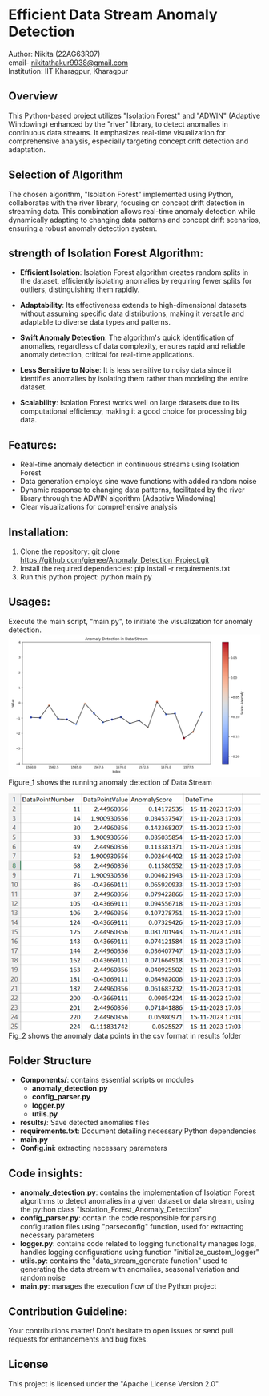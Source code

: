 # Efficient Data Stream Anomaly Detection

Author: Nikita (22AG63R07)                                             
email- nikitathakur9938@gmail.com                            
Institution: IIT Kharagpur, Kharagpur

## Overview

This Python-based project utilizes "Isolation Forest" and "ADWIN" (Adaptive Windowing) enhanced by the "river" library, to detect anomalies in continuous data streams. It emphasizes real-time visualization for comprehensive analysis, especially targeting concept drift detection and adaptation.

## Selection of Algorithm 

The chosen algorithm, "Isolation Forest" implemented using Python, collaborates with the river library, focusing on concept drift detection in streaming data. This combination allows real-time anomaly detection while dynamically adapting to changing data patterns and concept drift scenarios, ensuring a robust anomaly detection system.


## strength of Isolation Forest Algorithm:

- **Efficient Isolation**: Isolation Forest algorithm creates random splits in the dataset, efficiently isolating anomalies by requiring fewer splits for outliers, distinguishing them rapidly.

- **Adaptability**: Its effectiveness extends to high-dimensional datasets without assuming specific data distributions, making it versatile and adaptable to diverse data types and patterns.

- **Swift Anomaly Detection**: The algorithm's quick identification of anomalies, regardless of data complexity, ensures rapid and reliable anomaly detection, critical for real-time applications.

- **Less Sensitive to Noise**: It is less sensitive to noisy data since it identifies anomalies by isolating them rather than modeling the entire dataset.

- **Scalability**: Isolation Forest works well on large datasets due to its computational efficiency, making it a good choice for processing big data.

## Features:
- Real-time anomaly detection in continuous streams using Isolation Forest 
- Data generation employs sine wave functions with added random noise
- Dynamic response to changing data patterns, facilitated by the river library through the ADWIN algorithm (Adaptive Windowing)
- Clear visualizations for comprehensive analysis

## Installation:
1. Clone the repository:
git clone https://github.com/gienee/Anomaly_Detection_Project.git
2. Install the required dependencies:
pip install -r requirements.txt
3. Run this python project:
python main.py

## Usages:
Execute the main script, "main.py", to initiate the visualization for anomaly detection.
![figure1](Figure_1.png)
Figure_1 shows the running anomaly detection of Data Stream

![figure2](Fig_2.png)
<br> Fig_2 shows the anomaly data points in the csv format in results folder



## Folder Structure


- **Components/**: contains essential scripts or modules
    - **anomaly_detection.py**
    - **config_parser.py** 
    - **logger.py** 
    - **utils.py** 
- **results/**: Save detected anomalies files
- **requirements.txt**: Document detailing necessary Python dependencies
- **main.py** 
- **Config.ini**: extracting necessary parameters

## Code insights:

- **anomaly_detection.py**: contains the implementation of Isolation Forest algorithms to detect anomalies in a given dataset or data stream, using the python class "Isolation_Forest_Anomaly_Detection"
- **config_parser.py**: contain the code responsible for parsing configuration files using "parseconfig" function, used for extracting necessary parameters 
- **logger.py**: contains code related to logging functionality manages logs, handles logging configurations using function "initialize_custom_logger"
- **utils.py**: contains the "data_stream_generate function" used to generating the data stream with anomalies, seasonal variation and random noise 
- **main.py**: manages the execution flow of the Python project

## Contribution Guideline:
Your contributions matter! Don't hesitate to open issues or send pull requests for enhancements and bug fixes.

## License
This project is licensed under the "Apache License Version 2.0".

